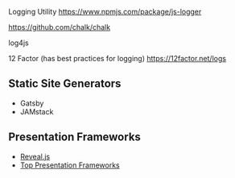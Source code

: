 

Logging Utility
https://www.npmjs.com/package/js-logger

https://github.com/chalk/chalk

log4js

12 Factor (has best practices for logging)
https://12factor.net/logs

## Static Site Generators
- Gatsby
- JAMstack

## Presentation Frameworks
- [Reveal.js](https://revealjs.com/)
- [Top Presentation Frameworks](https://www.jqueryscript.net/blog/best-html-presentation-framework.html)
